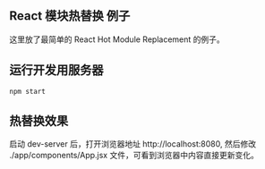 ## React 模块热替换 例子

这里放了最简单的 React Hot Module Replacement 的例子。

## 运行开发用服务器

    npm start

## 热替换效果

启动 dev-server 后，打开浏览器地址 http://localhost:8080,
然后修改 ./app/components/App.jsx 文件，可看到浏览器中内容直接更新变化。
